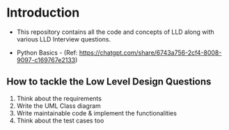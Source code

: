 # Introduction
- This repository contains all the code and concepts of LLD along with various LLD Interview questions.

- Python Basics - (Ref: https://chatgpt.com/share/6743a756-2cf4-8008-9097-c169767e2133)
## How to tackle the Low Level Design Questions
1. Think about the requirements
2. Write the UML Class diagram
3. Write maintainable code & implement the functionalities
4. Think about the test cases too
